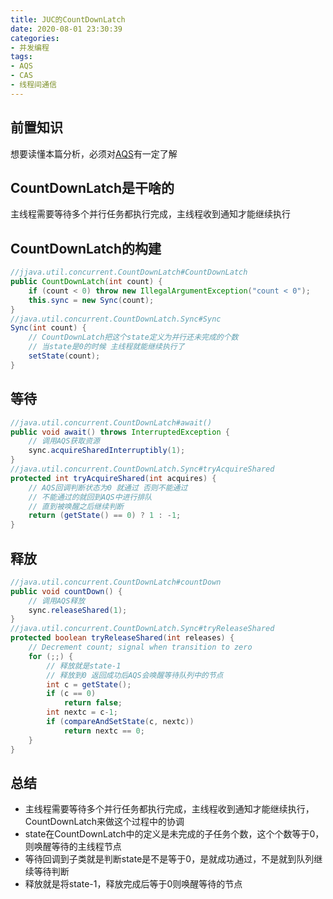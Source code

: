 ```yaml
---
title: JUC的CountDownLatch
date: 2020-08-01 23:30:39
categories:
- 并发编程
tags:
- AQS
- CAS
- 线程间通信
---
```


## 前置知识
想要读懂本篇分析，必须对[AQS](https://www.yuhao.pro/2020/01/28/89_JUC%E7%9A%84%E6%A0%B8%E5%BF%83AQS/)有一定了解


## CountDownLatch是干啥的
主线程需要等待多个并行任务都执行完成，主线程收到通知才能继续执行


## CountDownLatch的构建
```java
//jjava.util.concurrent.CountDownLatch#CountDownLatch
public CountDownLatch(int count) {
    if (count < 0) throw new IllegalArgumentException("count < 0");
    this.sync = new Sync(count);
}
//java.util.concurrent.CountDownLatch.Sync#Sync
Sync(int count) {
    // CountDownLatch把这个state定义为并行还未完成的个数
    // 当state是0的时候 主线程就能继续执行了
    setState(count);
}
```

## 等待
```java
//java.util.concurrent.CountDownLatch#await()
public void await() throws InterruptedException {
    // 调用AQS获取资源
    sync.acquireSharedInterruptibly(1);
}
//java.util.concurrent.CountDownLatch.Sync#tryAcquireShared
protected int tryAcquireShared(int acquires) {
    // AQS回调判断状态为0 就通过 否则不能通过
    // 不能通过的就回到AQS中进行排队
    // 直到被唤醒之后继续判断
    return (getState() == 0) ? 1 : -1;
}
```

## 释放
```java
//java.util.concurrent.CountDownLatch#countDown
public void countDown() {
    // 调用AQS释放
    sync.releaseShared(1);
}
//java.util.concurrent.CountDownLatch.Sync#tryReleaseShared
protected boolean tryReleaseShared(int releases) {
    // Decrement count; signal when transition to zero
    for (;;) {
        // 释放就是state-1 
        // 释放到0 返回成功后AQS会唤醒等待队列中的节点
        int c = getState();
        if (c == 0)
            return false;
        int nextc = c-1;
        if (compareAndSetState(c, nextc))
            return nextc == 0;
    }
}
```

## 总结
- 主线程需要等待多个并行任务都执行完成，主线程收到通知才能继续执行，CountDownLatch来做这个过程中的协调
- state在CountDownLatch中的定义是未完成的子任务个数，这个个数等于0，则唤醒等待的主线程节点
- 等待回调到子类就是判断state是不是等于0，是就成功通过，不是就到队列继续等待判断
- 释放就是将state-1，释放完成后等于0则唤醒等待的节点